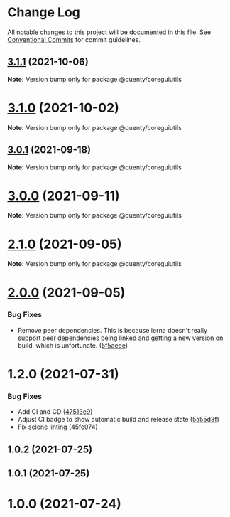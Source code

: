# Change Log

All notable changes to this project will be documented in this file.
See [Conventional Commits](https://conventionalcommits.org) for commit guidelines.

## [3.1.1](https://github.com/Quenty/NevermoreEngine/compare/@quenty/coreguiutils@3.1.0...@quenty/coreguiutils@3.1.1) (2021-10-06)

**Note:** Version bump only for package @quenty/coreguiutils





# [3.1.0](https://github.com/Quenty/NevermoreEngine/compare/@quenty/coreguiutils@3.0.1...@quenty/coreguiutils@3.1.0) (2021-10-02)

**Note:** Version bump only for package @quenty/coreguiutils





## [3.0.1](https://github.com/Quenty/NevermoreEngine/compare/@quenty/coreguiutils@3.0.0...@quenty/coreguiutils@3.0.1) (2021-09-18)

**Note:** Version bump only for package @quenty/coreguiutils





# [3.0.0](https://github.com/Quenty/NevermoreEngine/compare/@quenty/coreguiutils@2.1.0...@quenty/coreguiutils@3.0.0) (2021-09-11)

**Note:** Version bump only for package @quenty/coreguiutils





# [2.1.0](https://github.com/Quenty/NevermoreEngine/compare/@quenty/coreguiutils@2.0.0...@quenty/coreguiutils@2.1.0) (2021-09-05)

**Note:** Version bump only for package @quenty/coreguiutils





# [2.0.0](https://github.com/Quenty/NevermoreEngine/compare/@quenty/coreguiutils@1.2.0...@quenty/coreguiutils@2.0.0) (2021-09-05)


### Bug Fixes

* Remove peer dependencies. This is because lerna doesn't really support peer dependencies being linked and getting a new version on build, which is unfortunate. ([5f5aeee](https://github.com/Quenty/NevermoreEngine/commit/5f5aeeea8de9975435309e53679f0ef7064f9dd0))





# 1.2.0 (2021-07-31)


### Bug Fixes

* Add CI and CD ([47513e9](https://github.com/Quenty/NevermoreEngine/commit/47513e9b568162707534af132396dd8756947dd3))
* Adjust CI badge to show automatic build and release state ([5a55d3f](https://github.com/Quenty/NevermoreEngine/commit/5a55d3f19bf8d66a760d67da9b56ed47fab74656))
* Fix selene linting ([45fc074](https://github.com/Quenty/NevermoreEngine/commit/45fc07489ee59127ac6582689f19a0e87c1e5b5a))



## 1.0.2 (2021-07-25)



## 1.0.1 (2021-07-25)



# 1.0.0 (2021-07-24)
